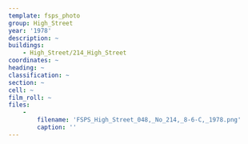 ```yaml
---
template: fsps_photo
group: High_Street
year: '1978'
description: ~
buildings:
    - High_Street/214_High_Street
coordinates: ~
heading: ~
classification: ~
section: ~
cell: ~
film_roll: ~
files:
    -
        filename: 'FSPS_High_Street_048,_No_214,_8-6-C,_1978.png'
        caption: ''
---
```

